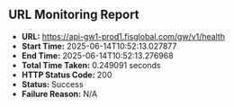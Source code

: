 ## URL Monitoring Report

- **URL:** https://api-gw1-prod1.fisglobal.com/gw/v1/health
- **Start Time:** 2025-06-14T10:52:13.027877
- **End Time:** 2025-06-14T10:52:13.276968
- **Total Time Taken:** 0.249091 seconds
- **HTTP Status Code:** 200
- **Status:** Success
- **Failure Reason:** N/A
